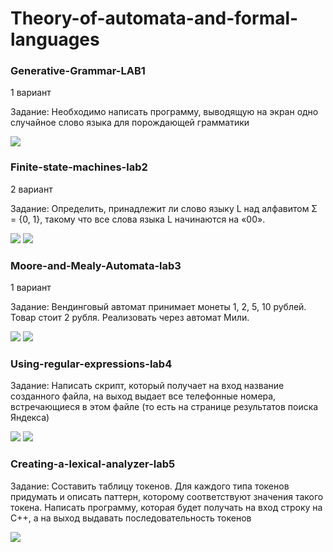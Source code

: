 # Theory-of-automata-and-formal-languages
<h3> Generative-Grammar-LAB1</h3>
<p>1 вариант</p>
<p>Задание: Необходимо написать программу, выводящую на экран одно случайное слово языка для порождающей грамматики</p>
<img src="https://github.com/Serveresty/Theory-of-automata-and-formal-languages/blob/main/Generative-grammar-lab1/resultsPNG/Screenshot_1.png">

<h3> Finite-state-machines-lab2</h3>
<p>2 вариант</p>
<p>Задание: Определить, принадлежит ли слово языку L над алфавитом Σ = {0, 1}, такому что все слова языка L начинаются на «00».</p>
<img src="https://github.com/Serveresty/Theory-of-automata-and-formal-languages/blob/main/finite-state-machines-lab2/results/result.png">
<img src="https://github.com/Serveresty/Theory-of-automata-and-formal-languages/blob/main/finite-state-machines-lab2/results/resultTests.jpg">

<h3> Moore-and-Mealy-Automata-lab3</h3>
<p>1 вариант</p>
<p>Задание: Вендинговый автомат принимает монеты 1, 2, 5, 10 рублей. Товар стоит 2 рубля. Реализовать через автомат Мили.</p>
<img src="https://github.com/Serveresty/Theory-of-automata-and-formal-languages/blob/main/Moore-and-Mealy-Automata-lab3/results/res.png">
<img src="https://github.com/Serveresty/Theory-of-automata-and-formal-languages/blob/main/Moore-and-Mealy-Automata-lab3/results/res2.png">

<h3> Using-regular-expressions-lab4</h3>
<p>Задание: Написать скрипт, который получает на вход название созданного файла, на выход выдает все телефонные номера, встречающиеся в этом файле (то есть на странице результатов поиска Яндекса)</p>
<img src="https://github.com/Serveresty/Theory-of-automata-and-formal-languages/blob/main/Using-regular-expressions-lab4/results/res1.png">
<img src="https://github.com/Serveresty/Theory-of-automata-and-formal-languages/blob/main/Using-regular-expressions-lab4/results/res2.png">

<h3> Creating-a-lexical-analyzer-lab5</h3>
<p>Задание: Составить таблицу токенов. Для каждого типа токенов придумать и описать паттерн, которому соответствуют значения такого токена. Написать программу, которая будет получать на вход строку на C++, а на выход выдавать последовательность токенов</p>
<img src="https://github.com/Serveresty/Theory-of-automata-and-formal-languages/blob/main/Creating-a-lexical-analyzer-lab5/results/res.png">
